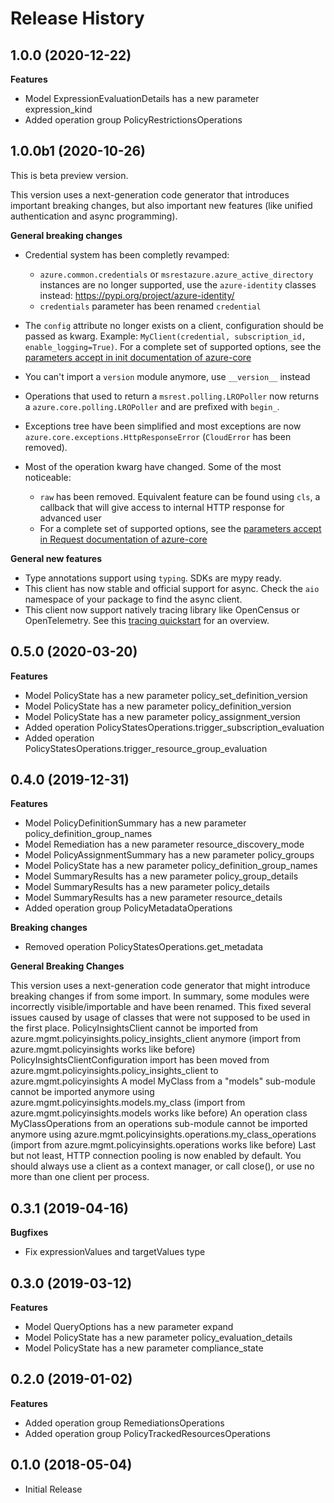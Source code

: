 # Release History

## 1.0.0 (2020-12-22)

**Features**

  - Model ExpressionEvaluationDetails has a new parameter expression_kind
  - Added operation group PolicyRestrictionsOperations

## 1.0.0b1 (2020-10-26)

This is beta preview version.

This version uses a next-generation code generator that introduces important breaking changes, but also important new features (like unified authentication and async programming).

**General breaking changes**

- Credential system has been completly revamped:

  - `azure.common.credentials` or `msrestazure.azure_active_directory` instances are no longer supported, use the `azure-identity` classes instead: https://pypi.org/project/azure-identity/
  - `credentials` parameter has been renamed `credential`

- The `config` attribute no longer exists on a client, configuration should be passed as kwarg. Example: `MyClient(credential, subscription_id, enable_logging=True)`. For a complete set of
  supported options, see the [parameters accept in init documentation of azure-core](https://github.com/Azure/azure-sdk-for-python/blob/master/sdk/core/azure-core/CLIENT_LIBRARY_DEVELOPER.md#available-policies)
- You can't import a `version` module anymore, use `__version__` instead
- Operations that used to return a `msrest.polling.LROPoller` now returns a `azure.core.polling.LROPoller` and are prefixed with `begin_`.
- Exceptions tree have been simplified and most exceptions are now `azure.core.exceptions.HttpResponseError` (`CloudError` has been removed).
- Most of the operation kwarg have changed. Some of the most noticeable:

  - `raw` has been removed. Equivalent feature can be found using `cls`, a callback that will give access to internal HTTP response for advanced user
  - For a complete set of
  supported options, see the [parameters accept in Request documentation of azure-core](https://github.com/Azure/azure-sdk-for-python/blob/master/sdk/core/azure-core/CLIENT_LIBRARY_DEVELOPER.md#available-policies)

**General new features**

- Type annotations support using `typing`. SDKs are mypy ready.
- This client has now stable and official support for async. Check the `aio` namespace of your package to find the async client.
- This client now support natively tracing library like OpenCensus or OpenTelemetry. See this [tracing quickstart](https://github.com/Azure/azure-sdk-for-python/tree/master/sdk/core/azure-core-tracing-opentelemetry) for an overview.

## 0.5.0 (2020-03-20)

**Features**

  - Model PolicyState has a new parameter policy_set_definition_version
  - Model PolicyState has a new parameter policy_definition_version
  - Model PolicyState has a new parameter policy_assignment_version
  - Added operation PolicyStatesOperations.trigger_subscription_evaluation
  - Added operation PolicyStatesOperations.trigger_resource_group_evaluation

## 0.4.0 (2019-12-31)

**Features**

  - Model PolicyDefinitionSummary has a new parameter
    policy_definition_group_names
  - Model Remediation has a new parameter resource_discovery_mode
  - Model PolicyAssignmentSummary has a new parameter policy_groups
  - Model PolicyState has a new parameter
    policy_definition_group_names
  - Model SummaryResults has a new parameter policy_group_details
  - Model SummaryResults has a new parameter policy_details
  - Model SummaryResults has a new parameter resource_details
  - Added operation group PolicyMetadataOperations

**Breaking changes**

  - Removed operation PolicyStatesOperations.get_metadata

**General Breaking Changes**

This version uses a next-generation code generator that might introduce
breaking changes if from some import. In summary, some modules were
incorrectly visible/importable and have been renamed. This fixed several
issues caused by usage of classes that were not supposed to be used in
the first place. PolicyInsightsClient cannot be imported from
azure.mgmt.policyinsights.policy_insights_client anymore (import from
azure.mgmt.policyinsights works like before)
PolicyInsightsClientConfiguration import has been moved from
azure.mgmt.policyinsights.policy_insights_client to
azure.mgmt.policyinsights A model MyClass from a "models" sub-module
cannot be imported anymore using
azure.mgmt.policyinsights.models.my_class (import from
azure.mgmt.policyinsights.models works like before) An operation class
MyClassOperations from an operations sub-module cannot be imported
anymore using azure.mgmt.policyinsights.operations.my_class_operations
(import from azure.mgmt.policyinsights.operations works like before)
Last but not least, HTTP connection pooling is now enabled by default.
You should always use a client as a context manager, or call close(), or
use no more than one client per process.

## 0.3.1 (2019-04-16)

**Bugfixes**

  - Fix expressionValues and targetValues type

## 0.3.0 (2019-03-12)

**Features**

  - Model QueryOptions has a new parameter expand
  - Model PolicyState has a new parameter policy_evaluation_details
  - Model PolicyState has a new parameter compliance_state

## 0.2.0 (2019-01-02)

**Features**

  - Added operation group RemediationsOperations
  - Added operation group PolicyTrackedResourcesOperations

## 0.1.0 (2018-05-04)

  - Initial Release
